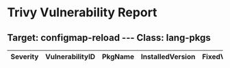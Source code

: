 # Trivy Vulnerability Report

## Target: configmap-reload --- Class: lang-pkgs
|Severity|VulnerabilityID|PkgName|InstalledVersion|FixedVersion|
|--------|---------------|-------|----------------|------------|
